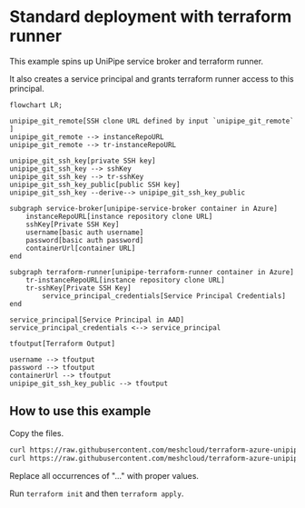 # Standard deployment with terraform runner

This example spins up UniPipe service broker and terraform runner.

It also creates a service principal and grants terraform runner access to this principal.

```mermaid
flowchart LR;

unipipe_git_remote[SSH clone URL defined by input `unipipe_git_remote` ]
unipipe_git_remote --> instanceRepoURL
unipipe_git_remote --> tr-instanceRepoURL

unipipe_git_ssh_key[private SSH key]
unipipe_git_ssh_key --> sshKey
unipipe_git_ssh_key --> tr-sshKey
unipipe_git_ssh_key_public[public SSH key]
unipipe_git_ssh_key --derive--> unipipe_git_ssh_key_public

subgraph service-broker[unipipe-service-broker container in Azure]
    instanceRepoURL[instance repository clone URL]
    sshKey[Private SSH Key]
    username[basic auth username]
    password[basic auth password]
    containerUrl[container URL]
end

subgraph terraform-runner[unipipe-terraform-runner container in Azure]
    tr-instanceRepoURL[instance repository clone URL]
    tr-sshKey[Private SSH Key]
		service_principal_credentials[Service Principal Credentials]
end

service_principal[Service Principal in AAD]
service_principal_credentials <--> service_principal

tfoutput[Terraform Output]

username --> tfoutput
password --> tfoutput
containerUrl --> tfoutput
unipipe_git_ssh_key_public --> tfoutput
```

## How to use this example

Copy the files.

```sh
curl https://raw.githubusercontent.com/meshcloud/terraform-azure-unipipe/main/examples/standard-deployment-with-terraform-runner/main.tf > main.tf
curl https://raw.githubusercontent.com/meshcloud/terraform-azure-unipipe/main/examples/standard-deployment-with-terraform-runner/outputs.tf > outputs.tf
```

Replace all occurrences of "..." with proper values.

Run `terraform init` and then `terraform apply`.
